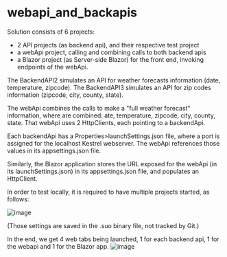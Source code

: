 # webapi_and_backapis
Solution consists of 6 projects:
- 2 API projects (as backend api), and their respective test project
- a webApi project, calling and combining calls to both backend apis
- a Blazor project (as Server-side Blazor) for the front end, invoking endpoints of the webApi.

The BackendAPI2 simulates an API for weather forecasts information (date, temperature, zipcode).
The BackendAPI3 simulates an API for zip codes information (zipcode, city, county, state).

The webApi combines the calls to make a "full weather forecast" information, where are combined: ate, temperature, zipcode, city, county, state.
That webApi uses 2 HttpClients, each pointing to a backendApi.

Each backendApi has a Properties>launchSettings.json file, where a port is assigned for the localhost Kestrel webserver.
The webApi references those values in its appsettings.json file.

Similarly, the Blazor application stores the URL exposed for the webApi (in its launchSettings.json) in its appsettings.json file, and populates an HttpClient.

In order to test locally, it is required to have multiple projects started, as follows:

  ![image](https://github.com/wilverbau/webapi_and_backapis/assets/105066089/44dcf7b1-ba42-46d8-bf1a-b4d1d115c357)

(Those settings are saved in the .suo binary file, not tracked by Git.)

In the end, we get 4 web tabs being launched, 1 for each backend api, 1 for the webapi and 1 for the Blazor app.
![image](https://github.com/wilverbau/webapi_and_backapis/assets/105066089/32019c01-35fb-4f1b-b448-7b827347ab05)
